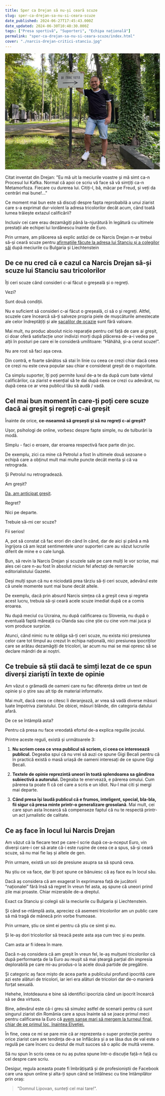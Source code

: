 ```yaml
---
title: Sper ca Drejan să nu-și ceară scuze
slug: sper-ca-drejan-sa-nu-si-ceara-scuze
date_published: 2024-06-27T17:45:43.000Z
date_updated: 2024-06-30T10:48:30.000Z
tags: ["Presa sportivă", "Suporteri", "Echipa națională"]
permalink: "sper-ca-drejan-sa-nu-si-ceara-scuze/index.html"
cover: "./narcis-drejan-critici-stanciu.jpg"
---
```


![Narcis Drejan într-o vacanță de culturalizare a publicului său](./narcis-drejan-critici-stanciu.jpg)

Citat inventat din Drejan: "Eu mă uit la meciurile voastre și mă simt ca-n Procesul lui Kafka. Normal că apoi ce scriu vă face să vă simțiți ca-n Metamorfoza. Fiecare cu durerea lui. Citiți-l, bă, măcar pe Freud, și veți da centrări mai bune!..."


Ce moment mai bun este să discuți despre fapta reprobabilă a unui ziarist care s-a exprimat dur-violent la adresa tricolorilor decât acum, când toată lumea trăiește extazul calificării?

Inclusiv cei care erau dezamăgiți până la-njurătură în legătură cu ultimele prestații ale echipei lui Iordănescu înainte de Euro.

Prin urmare, am plăcerea să explic astăzi de ce Narcis Drejan n-ar trebui să-și ceară scuze pentru [afirmațiile făcute la adresa lui Stanciu și a colegilor săi](https://www.gsp.ro/opinii/editorial-narcis-drejan-frf-banii-inapoi-fanilor-in-galben-744911.html) după meciurile cu Bulgaria și Liechtenstein

## De ce nu cred că e cazul ca Narcis Drejan să-și scuze lui Stanciu sau tricolorilor

Îți ceri scuze când consideri c-ai făcut o greșeală și o regreți.

Vezi?

Sunt două condiții.

Nu e suficient să consideri c-ai făcut o greșeală, ci să o și regreți. Altfel, scuzele care încearcă să-ți salveze propria piele de mușcăturile amestecate ale celor îndreptățiți și ale [șacalilor de ocazie](https://www.cameravar.ro/generatia-de-souffle/) sunt fără valoare.

Mai mult, nu produc absolut nicio reparație pentru cel față de care ai greșit, ci doar oferă satisfacție unor indivizi morți după plăcerea de-a-i vedea pe alții în posturi pe care ei le consideră umilitoare: “Hăhăhă, și-a cerut scuze!”.

Nu are rost să faci așa ceva.

Din contră, e foarte sănătos să stai în linie cu ceea ce crezi chiar dacă ceea ce crezi nu este ceva popular sau chiar e considerat greșit de o majoritate.

Ca simplu suporter, îți poți permite luxul de-a te da după cum bate vântul calificărilor, ca ziarist e esențial să te dai după ceea ce crezi cu adevărat, nu după ceea ce ar vrea publicul tău să audă / vadă.

## Cel mai bun moment în care-ți poți cere scuze dacă ai greșit și regreți c-ai greșit

Înainte de orice, **ce-nseamnă să greșești și să nu regreți c-ai greșit?**

Ușor, psihologi de online, vorbesc despre fapte simple, nu de tulburări la modă. 

Simplu - faci o eroare, dar eroarea respectivă face parte din joc. 

De exemplu, zici ca mine că Petrolul a fost în ultimele două sezoane o echipă care a obținut mult mai multe puncte decât merita și că va retrograda.

Și Petrolul nu retrogradează.

Am greșit?

[Da, am anticipat greșit](https://www.cameravar.ro/anticipare-situatie-craiova-petrolul/).

Regret?

Nici pe departe.

Trebuie să-mi cer scuze?

Fii serios!

A, pot să constat că fac erori din când în când, dar de aici și până a mă îngrijora că am lezat sentimentele unor suporteri care au văzut lucrurile diferit de mine e o cale lungă.

Bun, să revin la Narcis Drejan și scuzele sale pe care mulți le vor scrise, mai ales cei care n-au fost în absolut niciun fel afectați de remarcile editorialistului Gazetei.

Deși mulți spun că nu e niciodată prea târziu să-ți ceri scuze, adevărul este că unele momente sunt mai bune decât altele.

De exemplu, dacă prin absurd Narcis simțea că a greșit ceva și regreta acest lucru, trebuia să-și ceară acele scuze imediat după ce a comis eroarea. 

Nu după meciul cu Ucraina, nu după calificarea cu Slovenia, nu după o eventuală faptă măreață cu Olanda sau cine știe cu cine vom mai juca și vom produce surprize.

Atunci, când nimic nu te obliga să-ți ceri scuze, nu exista nici presiunea celor care tot timpul au crezut în echipa națională, nici presiunea ipocriților care se arătau dezamăgiți de tricolori, iar acum nu mai se mai opresc să se declare mândri de ai noștri.

## Ce trebuie să știi dacă te simți lezat de ce spun diverși ziariști în texte de opinie

Am văzut o grămadă de oameni care nu fac diferența dintre un text de opinie și o știre sau alt tip de material informativ.

Mai mult, dacă ceea ce citesc îi deranjează, ar vrea să vadă diverse măsuri luate împotriva ziaristului. De obicei, măsuri blânde, din categoria datului afară.

De ce se întâmplă asta?

Pentru că presa nu face vreodată efortul de-a explica regulile jocului. 

Printre aceste reguli, există și următoarele 3:

1. **Nu scriem ceea ce vrea publicul să scriem, ci ceea ce interesează publicul.** Degeaba spui că nu vrei să auzi ce spune Gigi Becali pentru că în practică există o masă uriașă de oameni interesați de ce spune Gigi Becali.

2. **Textele de opinie reprezintă uneori în toată splendoarea sa gândirea subiectivă a autorului.** Degeaba te enervează, e părerea omului. Cum părerea ta poate fi că cel care a scris e un idiot. Nu-l mai citi și mergi mai departe.

3. **Când presa își laudă publicul că e frumos, inteligent, special, bla-bla, fii sigur că presa minte printr-o generalizare grosolană**. Mai mult, cei care spun asta încearcă să compenseze faptul că nu te respectă printr-un act jurnalistic de calitate.

## Ce aș face în locul lui Narcis Drejan

Am văzut că la fiecare text pe care-l scrie după ce-a-nceput Euro, vin diverși care-i cer să arate că-i este rușine de ceea ce a spus, să-și ceară scuze, să nu mai fie laș și altele de gen.

Prin urmare, există un soi de presiune asupra sa să spună ceva.

Nu știu ce va face, dar îți pot spune ce bănuiesc că aș face eu în locul său.

Dacă aș considera că am exagerat în exprimarea față de jucătorii “naționalei” fără însă să regret în vreun fel asta, aș spune că uneori prind zile mai proaste. Chiar mizerabile de-a dreptul.

Exact ca Stanciu și colegii săi la meciurile cu Bulgaria și Liechtenstein.

Și când se-ntâmplă asta, apreciez că asemeni tricolorilor am un public care să mă tragă de mânecă prin vorbe frumoase.

Prin urmare, știu ce simt ei pentru că știu ce simt și eu.

Și le-aș dori tricolorilor să treacă peste asta așa cum trec și eu peste.

Cam asta ar fi ideea în mare.

Dacă n-aș considera că am greșit în vreun fel, le-aș mulțumi tricolorilor că după performanța de la Euro au reușit să mai șteargă parțial din impresia deplorabilă pe care mi-au produs-o la acele două partide de pregătire.

Și categoric aș face mișto de acea parte a publicului profund ipocrită care azi este alături de tricolori, iar ieri era alături de tricolori dar de-o manieră forțat sexuală.

Hehehe, întotdeauna e bine să identifici ipocrizia când un ipocrit încearcă să se dea virtuos. 

Bine, adevărul este că-i greu să simulez astfel de scenarii pentru că sunt singurul ziarist din România care a spus înainte să se joace primul meci pentru calificarea la Euro că [avem șanse mari să mergem la turneul final, chiar de pe primul loc, înaintea Elveției.](https://www.cameravar.ro/ne-calificam-la-euro/)

În fine, ceea ce mi se pare mie că ar reprezenta o super protecție pentru orice ziarist care are tendința de-a se înflăcăra și a se lăsa dus de val este o regulă pe care încerc cu destul de mult succes să o aplic de multă vreme.

Să nu spun în scris ceea ce nu aș putea spune într-o discuție față-n față cu cel despre care scriu.

Desigur, regula aceasta poate fi îmbrățișată și de profesioniștii de Facebook care una spun online și alta-ți spun când se întâlnesc cu tine întâmplător prin oraș:

> "Domnul Lipovan, sunteți cel mai tare!". 
